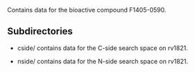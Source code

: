 Contains data for the bioactive compound F1405-0590.

## Subdirectories

- cside/ contains data for the C-side search space on rv1821.

- nside/ contains data for the N-side search space on rv1821.

